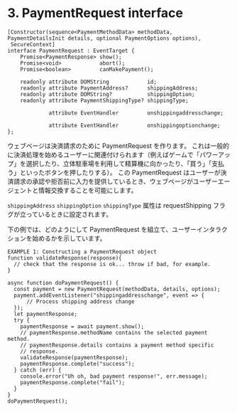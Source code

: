 # 3. PaymentRequest interface

```
[Constructor(sequence<PaymentMethodData> methodData, PaymentDetailsInit details, optional PaymentOptions options),
 SecureContext]
interface PaymentRequest : EventTarget {
    Promise<PaymentResponse> show();
    Promise<void>            abort();
    Promise<boolean>         canMakePayment();

    readonly attribute DOMString            id;
    readonly attribute PaymentAddress?      shippingAddress;
    readonly attribute DOMString?           shippingOption;
    readonly attribute PaymentShippingType? shippingType;

             attribute EventHandler         onshippingaddresschange;

             attribute EventHandler         onshippingoptionchange;
};
```

ウェブページは決済請求のために PaymentRequest を作ります。
これは一般的に決済処理を始めるユーザーに関連付けられます（例えばゲームで「パワーアップ」を選択したり、立体駐車場を利用して精算機に向かったり、「買う」「支払う」といったボタンを押したりする）。
この PaymentRequest はユーザーが決済請求の承認や拒否前に入力を提供しているとき、ウェブページがユーザーエージェントと情報交換することを可能にします。

`shippingAddress` `shippingOption` `shippingType` 属性は requestShipping フラグが立っているときに設定されます。

下の例では、どのようにして PaymentRequest を組立て、ユーザーインタラクションを始めるかを示しています。

```
EXAMPLE 1: Constructing a PaymentRequest object
function validateResponse(response){
  // check that the response is ok... throw if bad, for example.
}

async function doPaymentRequest() {
  const payment = new PaymentRequest(methodData, details, options);
  payment.addEventListener("shippingaddresschange", event => {
      // Process shipping address change
  });
  let paymentResponse;
  try {
    paymentResponse = await payment.show();
    // paymentResponse.methodName contains the selected payment method.
    // paymentResponse.details contains a payment method specific
    // response.
    validateResponse(paymentResponse);
    paymentResponse.complete("success");
  } catch (err) {
    console.error("Uh oh, bad payment response!", err.message);
    paymentResponse.complete("fail");
  }
}
doPaymentRequest();
```
